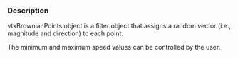 ### Description

vtkBrownianPoints object is a filter object that assigns a random vector (i.e., magnitude and direction) to each point. 

The minimum and maximum speed values can be controlled by the user.
